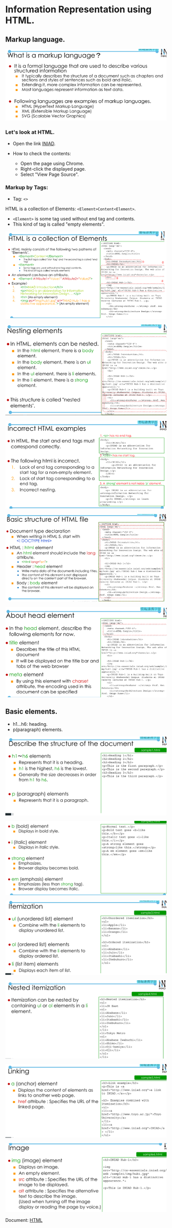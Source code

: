 # Information Representation using HTML.  
## Markup language.  

![markup](markup.png)  

### Let's look at HTML.  
- Open the link [INIAD](https://repl.it/@iniadcs/INIAD-HTML-Sample-1e).  

- How to check the contents:  
    + Open the page using Chrome.  
    + Right-click the displayed page.  
    + Select "View Page Source".  

### Markup by Tags:  
- Tag: `<>`  

HTML is a collection of Elements:  `<Element>Content<Element>`.  
- `<Element>` is some tag used without end tag and contents. 
- This kind of tag is called "empty elements".  

![tag](tag.png)  

![nesting](nesting.png)  

![error](error.png)  

![basisStructure](basicStructure.png)  

![head](head.png)  
## Basic elements.  
- h1...h6: heading.  
- p(paragraph) elements.  

![sample1](sample1.png)  

![sample2](sample2.png)  

![sample3](sample3.png)  

![sample4](sample4.png)  

![sample5](sample5.png)  

![sample6](sample6.png)  

Document: [HTML](https://developer.mozilla.org/ja/docs/Web/HTML)  



